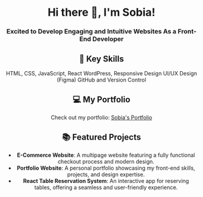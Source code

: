 <div align="center">

# Hi there 👋, I'm Sobia!

### Excited to Develop Engaging and Intuitive Websites As a Front-End Developer

## 🌟 Key Skills
 HTML, CSS, JavaScript, React
 WordPress, Responsive Design
 UI/UX Design (Figma)
 GitHub and Version Control

## 💻 My Portfolio
Check out my portfolio: [Sobia's Portfolio](https://sobia-portfolio.netlify.app)

## 📚 Featured Projects
- **E-Commerce Website**: A multipage website featuring a fully functional checkout process and modern design.
- **Portfolio Website**: A personal portfolio showcasing my front-end skills, projects, and design expertise.
- **React Table Reservation System**: An interactive app for reserving tables, offering a seamless and user-friendly experience.

</div>




